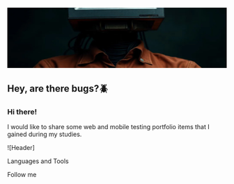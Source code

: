 ![Header](https://github.com/GitHoms/GitHoms/blob/main/Assets/comp.jpg)

## Hey, are there bugs?🪲
### Hi there!
 I would like to share some web and mobile testing portfolio items that I gained during my studies.

![Header]

Languages and Tools

Follow me